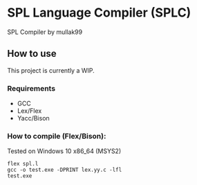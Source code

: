 # SPL Language Compiler (SPLC)

SPL Compiler by mullak99

## How to use

This project is currently a WIP.

### Requirements
- GCC
- Lex/Flex
- Yacc/Bison

### How to compile (Flex/Bison):

Tested on Windows 10 x86_64 (MSYS2)

```
flex spl.l
gcc -o test.exe -DPRINT lex.yy.c -lfl
test.exe
```
